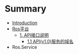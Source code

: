 # Summary

* [Introduction](README.md)
* [Ros平台](ros平台.md)
    * [1. API接口说明](ros平台/简介.md)
        * [1.1 API\(v1.0\)服务的域名](ros平台/简介/11-api服务的域名.md)
* Ros.Service


